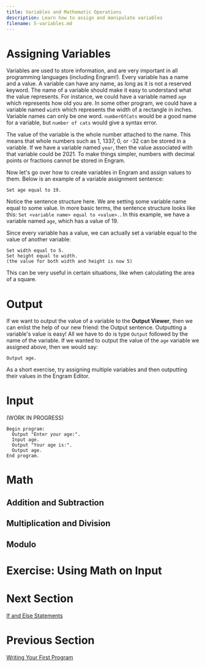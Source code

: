 ```yaml
---
title: Variables and Mathematic Operations
description: Learn how to assign and manipulate variables
filename: 5-variables.md
---
```


# Assigning Variables
Variables are used to store information, and are very important in all programming languages (including Engram!). Every variable has a name and a value. A variable can have any name, as long as it is not a reserved keyword. The name of a variable should make it easy to understand what the value represents. For instance, we could have a variable named `age` which represents how old you are. In some other program, we could have a variable named `width` which represents the width of a rectangle in inches. Variable names can only be one word. `numberOfCats` would be a good name for a variable, but `number of cats` would give a syntax error.

The value of the variable is the whole number attached to the name. This means that whole numbers such as 1, 1337, 0, or -32 can be stored in a variable. If we have a variable named `year`, then the value associated with that variable could be 2021. To make things simpler, numbers with decimal points or fractions cannot be stored in Engram.

Now let's go over how to create variables in Engram and assign values to them. Below is an example of a variable assignment sentence:
```
Set age equal to 19.
```
Notice the sentence structure here. We are setting some variable name equal to some value. In more basic terms, the sentence structure looks like this: `Set <variable name> equal to <value>.`. In this example, we have a variable named `age`, which has a value of 19.

Since every variable has a value, we can actually set a variable equal to the value of another variable:
```
Set width equal to 5.
Set height equal to width.
(the value for both width and height is now 5)
```
This can be very useful in certain situations, like when calculating the area of a square.

# Output
If we want to output the value of a variable to the **Output Viewer**, then we can enlist the help of our new friend: the Output sentence. Outputting a variable's value is easy! All we have to do is type `Output` followed by the name of the variable. If we wanted to output the value of the `age` variable we assigned above, then we would say:
```
Output age.
```
As a short exercise, try assigning multiple variables and then outputting their values in the Engram Editor.

# Input
(WORK IN PROGRESS)
```
Begin program:
  Output "Enter your age:".
  Input age.
  Output "Your age is:".
  Output age.
End program.
```

# Math

## Addition and Subtraction

## Multiplication and Division

## Modulo

# Exercise: Using Math on Input

# Next Section
[If and Else Statements](6-ifelse.md)

# Previous Section
[Writing Your First Program](4-helloworld.md)
